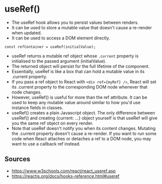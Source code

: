 # useRef()
  - The useRef hook allows you to persist values between renders. 
  - It can be used to store a mutable value that doesn't cause a re-render when updated.
  - It can be used to access a DOM element directly. 
  ```
  const refContainer = useRef(initialValue);
  ```
  - useRef returns a mutable ref object whose `.current` property is initialised to the passed argument (initialValue).
  - The returned object will persist for the full lifetime of the component. 
  - Essentially, useRef is like a box that can hold a mutable value in its .current property. 
  - If you pass a ref object to React with `<div ref={myRef} />`, React will set its .current property to the corresponding DOM node whenever that node changes.
  - However, useRef() is useful for more than the ref attribute. It can be used to keep any mutable value around similar to how you'd use instance fields in classes.
  - useRef() creates a plain Javascript object. The only difference between useRef() and creating {current: ...} object yourself is that useRef will give you the same ref object on every render. 
  - Note that useRef doesn't notify you when its content changes. Mutating the .current property doesn't cause a re-render. If you want to run some code when React attaches or detaches a ref to a DOM node, you may want to use a callback ref instead.
  
  ## Sources
  - https://www.w3schools.com/react/react_useref.asp
  - https://reactjs.org/docs/hooks-reference.html#useref
 
